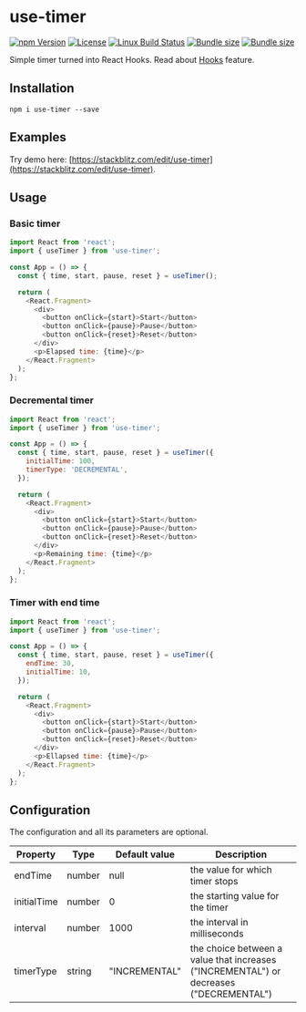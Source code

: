 # use-timer


[![npm Version](https://img.shields.io/npm/v/use-timer.svg)](https://www.npmjs.com/package/use-timer) [![License](https://img.shields.io/npm/l/use-timer.svg)](https://www.npmjs.com/package/use-timer) [![Linux Build Status](https://travis-ci.com/thibaultboursier/use-timer.svg?branch=master)](https://travis-ci.com/thibaultboursier/use-timer) [![Bundle size](https://badgen.net/bundlephobia/min/use-timer?label=size)](https://bundlephobia.com/result?p=use-timer) [![Bundle size](https://badgen.net/bundlephobia/minzip/use-timer?label=gzip%20size)](https://bundlephobia.com/result?p=use-timer)

Simple timer turned into React Hooks.
Read about [Hooks](https://reactjs.org/docs/hooks-intro.html) feature.


## Installation

```
npm i use-timer --save
```

## Examples

Try demo here: [https://stackblitz.com/edit/use-timer](https://stackblitz.com/edit/use-timer).

## Usage

### Basic timer

```javascript
import React from 'react';
import { useTimer } from 'use-timer';

const App = () => {
  const { time, start, pause, reset } = useTimer();

  return (
    <React.Fragment>
      <div>
        <button onClick={start}>Start</button>
        <button onClick={pause}>Pause</button>
        <button onClick={reset}>Reset</button>
      </div>
      <p>Elapsed time: {time}</p>
    </React.Fragment>
  );
};
```

### Decremental timer

```javascript
import React from 'react';
import { useTimer } from 'use-timer';

const App = () => {
  const { time, start, pause, reset } = useTimer({
    initialTime: 100,
    timerType: 'DECREMENTAL',
  });

  return (
    <React.Fragment>
      <div>
        <button onClick={start}>Start</button>
        <button onClick={pause}>Pause</button>
        <button onClick={reset}>Reset</button>
      </div>
      <p>Remaining time: {time}</p>
    </React.Fragment>
  );
};
```

### Timer with end time

```javascript
import React from 'react';
import { useTimer } from 'use-timer';

const App = () => {
  const { time, start, pause, reset } = useTimer({
    endTime: 30,
    initialTime: 10,
  });

  return (
    <React.Fragment>
      <div>
        <button onClick={start}>Start</button>
        <button onClick={pause}>Pause</button>
        <button onClick={reset}>Reset</button>
      </div>
      <p>Ellapsed time: {time}</p>
    </React.Fragment>
  );
};
```

## Configuration

The configuration and all its parameters are optional.

| Property | Type | Default value | Description |
| --- | --- | --- | ---- |
| endTime | number | null | the value for which timer stops |
| initialTime | number | 0 | the starting value for the timer |
| interval | number | 1000 | the interval in milliseconds |
| timerType | string | "INCREMENTAL" | the choice between a value that increases ("INCREMENTAL") or decreases ("DECREMENTAL") |

